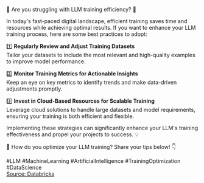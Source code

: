 🚀 Are you struggling with LLM training efficiency? 🤔 

In today's fast-paced digital landscape, efficient training saves time and resources while achieving optimal results. If you want to enhance your LLM training process, here are some best practices to adopt: 

1️⃣ **Regularly Review and Adjust Training Datasets**  
   Tailor your datasets to include the most relevant and high-quality examples to improve model performance.

2️⃣ **Monitor Training Metrics for Actionable Insights**  
   Keep an eye on key metrics to identify trends and make data-driven adjustments promptly.

3️⃣ **Invest in Cloud-Based Resources for Scalable Training**  
   Leverage cloud solutions to handle large datasets and model requirements, ensuring your training is both efficient and flexible.

Implementing these strategies can significantly enhance your LLM's training effectiveness and propel your projects to success. 💡 

💬 How do you optimize your LLM training? Share your tips below! 👇 

#LLM #MachineLearning #ArtificialIntelligence #TrainingOptimization #DataScience  
[Source: Databricks](https://www.databricks.com/blog/how-long-should-you-train-your-language-model)